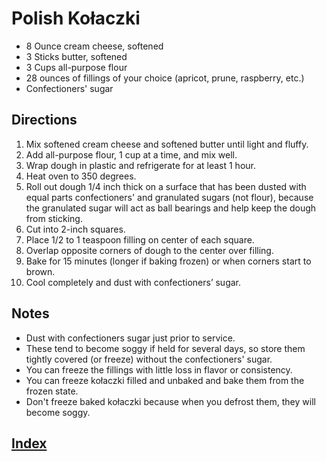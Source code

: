 # Polish Kołaczki

- 8 Ounce cream cheese, softened
- 3 Sticks butter, softened
- 3 Cups all-purpose flour
- 28 ounces of fillings of your choice (apricot, prune, raspberry, etc.)
- Confectioners' sugar

## Directions

1. Mix softened cream cheese and softened butter until light and fluffy.
2. Add all-purpose flour, 1 cup at a time, and mix well.
3. Wrap dough in plastic and refrigerate for at least 1 hour.
4. Heat oven to 350 degrees.
5. Roll out dough 1/4 inch thick on a surface that has been dusted with equal parts confectioners' and granulated sugars (not flour), because the granulated sugar will act as ball bearings and help keep the dough from sticking.
6. Cut into 2-inch squares.
7. Place 1/2 to 1 teaspoon filling on center of each square.
8. Overlap opposite corners of dough to the center over filling.
9. Bake for 15 minutes (longer if baking frozen) or when corners start to brown.
10. Cool completely and dust with confectioners’ sugar.

## Notes

- Dust with confectioners sugar just prior to service.
- These tend to become soggy if held for several days, so store them tightly covered (or freeze) without the confectioners' sugar.
- You can freeze the fillings with little loss in flavor or consistency.
- You can freeze kołaczki filled and unbaked and bake them from the frozen state.
- Don't freeze baked kołaczki because when you defrost them, they will become soggy.

## [Index](../Index.html)
